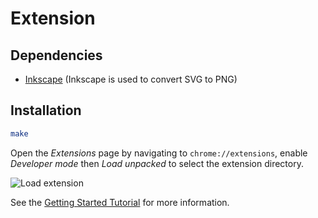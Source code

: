 # Extension

## Dependencies

- [Inkscape] (Inkscape is used to convert SVG to PNG)

## Installation

``` sh
make
```

Open the _Extensions_ page by navigating to `chrome://extensions`, enable _Developer mode_ then _Load unpacked_ to select the extension directory.

![Load extension](https://developer.chrome.com/static/images/get_started/load_extension.png)

See the [Getting Started Tutorial] for more information.

[Getting Started Tutorial]: https://developer.chrome.com/extensions/getstarted
[Inkscape]: https://inkscape.org
